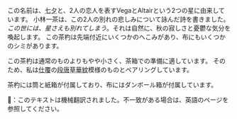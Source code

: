 <p>この名前は、<abbr title="tanabata">七夕</abbr>と、2人の恋人を表すVegaとAltairという2つの星に由来しています。 小林一茶は、この2人の別れの悲しみについて詠んだ詩を書きました。<em>この世には、星さえも別れてしまう</em>。それは自然に、秋の寂しさと憂鬱な気分を喚起します。 この茶杓は先端付近にいくつかのへこみがあり、布にもいくつかのシミがあります。</p>
<p>この茶杓は通常のものよりもやや小さく、茶箱での準備に適しています。 そのため、私は<abbr title="shifuku, silk pouch">仕覆</abbr>の<abbr title="Step Arabesque Flower">段唐草華紋</abbr>模様のものとペアリングしています。</p>
<p>茶杓には筒と紙箱が付属しており、布にはダンボール箱が付属しています。</p>
👾：このテキストは機械翻訳されました。不一致がある場合は、英語のページを参照してください。
